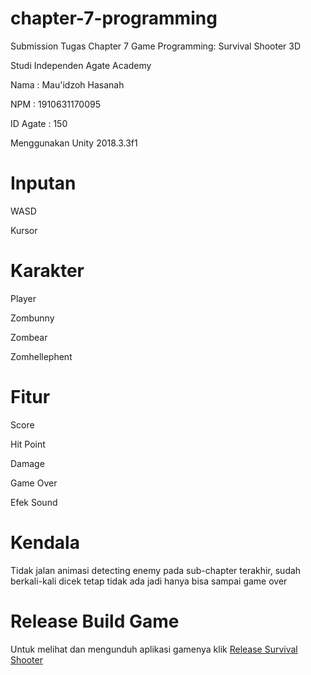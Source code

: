 # chapter-7-programming
Submission Tugas Chapter 7 Game Programming: Survival Shooter 3D

Studi Independen Agate Academy

Nama : Mau'idzoh Hasanah

NPM : 1910631170095

ID Agate : 150

Menggunakan Unity 2018.3.3f1

# Inputan
WASD

Kursor

# Karakter
Player

Zombunny

Zombear

Zomhellephent

# Fitur
Score

Hit Point

Damage

Game Over

Efek Sound

# Kendala
Tidak jalan animasi detecting enemy pada sub-chapter terakhir, sudah berkali-kali dicek tetap tidak ada jadi hanya bisa sampai game over

# Release Build Game
Untuk melihat dan mengunduh aplikasi gamenya klik <a href="https://github.com/mzhasanahesqiu/chapter-7-programming/releases/tag/survival-shooter-AgateSI">Release Survival Shooter</a>
